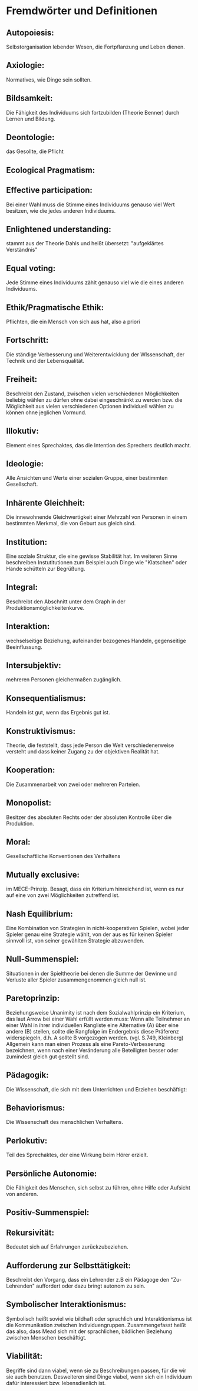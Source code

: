 # Fremdwörter und Definitionen

## Autopoiesis:
Selbstorganisation lebender Wesen, die Fortpflanzung und Leben dienen.
## Axiologie:
Normatives, wie Dinge sein sollten.
## Bildsamkeit:
Die Fähigkeit des Individuums sich fortzubilden (Theorie Benner) durch Lernen und Bildung.
## Deontologie:
das Gesollte, die Pflicht
## Ecological Pragmatism:

## Effective participation:
Bei einer Wahl muss die Stimme eines Individuums genauso viel Wert besitzen, wie die jedes anderen Individuums.
## Enlightened understanding:
stammt aus der Theorie Dahls und heißt übersetzt: "aufgeklärtes Verständnis"
## Equal voting:
Jede Stimme eines Individuums zählt genauso viel wie die eines anderen Individuums.
## Ethik/Pragmatische Ethik:
Pflichten, die ein Mensch von sich aus hat, also a priori
## Fortschritt:
Die ständige Verbesserung und Weiterentwicklung der WIssenschaft, der Technik und der Lebensqualität.
## Freiheit:
Beschreibt den Zustand, zwischen vielen verschiedenen Möglichkeiten beliebig wählen zu dürfen ohne dabei eingeschränkt zu werden bzw. die Möglichkeit aus vielen verschiedenen Optionen individuell wählen zu können ohne jeglichen Vormund.
## Illokutiv:
Element eines Sprechaktes, das die Intention des Sprechers deutlich macht.
## Ideologie:
Alle Ansichten und Werte einer sozialen Gruppe, einer bestimmten Gesellschaft.
## Inhärente Gleichheit:
Die innewohnende Gleichwertigkeit einer Mehrzahl von Personen in einem bestimmten Merkmal, die von Geburt aus gleich sind.
## Institution:
Eine soziale Struktur, die eine gewisse Stabilität hat. Im weiteren Sinne beschreiben Instutitutionen zum Beispiel auch Dinge wie "Klatschen" oder Hände schütteln zur Begrüßung.
## Integral:
Beschreibt den Abschnitt unter dem Graph in der Produktionsmöglichkeitenkurve.
## Interaktion:
wechselseitige Beziehung, aufeinander bezogenes Handeln, gegenseitige Beeinflussung.
## Intersubjektiv:
mehreren Personen gleichermaßen zugänglich.
## Konsequentialismus:
Handeln ist gut, wenn das Ergebnis gut ist.
## Konstruktivismus:
Theorie, die feststellt, dass jede Person die Welt verschiedenerweise versteht und dass keiner Zugang zu der objektiven Realität hat.
## Kooperation:
Die Zusammenarbeit von zwei oder mehreren Parteien.
## Monopolist:
Besitzer des absoluten Rechts oder der absoluten Kontrolle über die Produktion.
## Moral:
Gesellschaftliche Konventionen des Verhaltens
## Mutually exclusive:
im MECE-Prinzip.
Besagt, dass ein Kriterium hinreichend ist, wenn es nur auf eine von zwei Möglichkeiten zutreffend ist.
## Nash Equilibrium:
 Eine Kombination von Strategien in nicht-kooperativen Spielen, wobei jeder Spieler genau eine Strategie wählt, von der aus es für keinen Spieler sinnvoll ist, von seiner gewählten Strategie abzuwenden.

## Null-Summenspiel:
 Situationen in der Spieltheorie bei denen die Summe der Gewinne und Verluste aller Spieler zusammengenommen gleich null ist.
## Paretoprinzip:
Beziehungsweise Unanimity ist nach dem Sozialwahlprinzip ein Kriterium, das laut Arrow bei einer Wahl erfüllt werden muss:
Wenn alle Teilnehmer an einer Wahl in ihrer individuellen Rangliste eine Alternative (A) über eine andere (B) stellen, sollte die Rangfolge im Endergebnis diese Präferenz widerspiegeln, d.h. A sollte B vorgezogen werden. (vgl. S.749, Kleinberg)
Allgemein kann man einen Prozess als eine Pareto-Verbesserung bezeichnen, wenn nach einer Veränderung alle Beteiligten besser oder zumindest gleich gut gestellt sind.
## Pädagogik:
Die Wissenschaft, die sich mit dem Unterrichten und Erziehen beschäftigt:
## Behaviorismus:
Die Wissenschaft des menschlichen Verhaltens.
## Perlokutiv:
Teil des Sprechaktes, der eine Wirkung beim Hörer erzielt.
## Persönliche Autonomie:
Die Fähigkeit des Menschen, sich selbst zu führen, ohne Hilfe oder Aufsicht von anderen.
## Positiv-Summenspiel:

## Rekursivität:
Bedeutet sich auf Erfahrungen zurückzubeziehen.
## Aufforderung zur Selbsttätigkeit:
Beschreibt den Vorgang, dass ein Lehrender z.B ein Pädagoge den "Zu-Lehrenden" auffordert oder dazu bringt autonom zu sein.
## Symbolischer Interaktionismus:
Symbolisch heißt soviel wie bildhaft oder sprachlich und Interaktionismus ist die Kommunikation zwischen Individuengruppen.
Zusammengefasst heißt das also, dass Mead sich mit der sprachlichen, bildlichen Beziehung zwischen Menschen beschäftigt.
## Viabilität:
Begriffe sind dann viabel, wenn sie zu Beschreibungen passen, für die wir sie auch benutzen. Desweiteren sind Dinge viabel, wenn sich ein Individuum dafür interessiert bzw. lebensdienlich ist.
